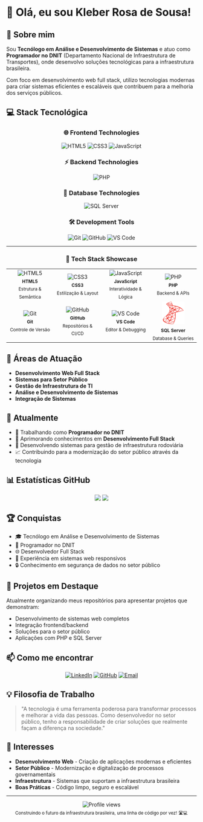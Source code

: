 # 👋 Olá, eu sou Kleber Rosa de Sousa!

## 🚀 Sobre mim

Sou **Tecnólogo em Análise e Desenvolvimento de Sistemas** e atuo como **Programador no DNIT** (Departamento Nacional de Infraestrutura de Transportes), onde desenvolvo soluções tecnológicas para a infraestrutura brasileira.

Com foco em desenvolvimento web full stack, utilizo tecnologias modernas para criar sistemas eficientes e escaláveis que contribuem para a melhoria dos serviços públicos.

## 💻 Stack Tecnológica

<div align="center">

### 🌐 Frontend Technologies
<p>
  <img src="https://img.shields.io/badge/HTML5-%23E34F26.svg?style=for-the-badge&logo=html5&logoColor=white" alt="HTML5"/>
  <img src="https://img.shields.io/badge/CSS3-%231572B6.svg?style=for-the-badge&logo=css3&logoColor=white" alt="CSS3"/>
  <img src="https://img.shields.io/badge/JavaScript-%23323330.svg?style=for-the-badge&logo=javascript&logoColor=%23F7DF1E" alt="JavaScript"/>
</p>

### ⚡ Backend Technologies
<p>
  <img src="https://img.shields.io/badge/PHP-%23777BB4.svg?style=for-the-badge&logo=php&logoColor=white" alt="PHP"/>
</p>

### 🎯 Database Technologies
<p>
  <img src="https://img.shields.io/badge/Microsoft%20SQL%20Server-CC2927?style=for-the-badge&logo=microsoft%20sql%20server&logoColor=white" alt="SQL Server"/>
</p>

### 🛠️ Development Tools
<p>
  <img src="https://img.shields.io/badge/Git-%23F05033.svg?style=for-the-badge&logo=git&logoColor=white" alt="Git"/>
  <img src="https://img.shields.io/badge/GitHub-%23121011.svg?style=for-the-badge&logo=github&logoColor=white" alt="GitHub"/>
  <img src="https://img.shields.io/badge/Visual%20Studio%20Code-0078d7.svg?style=for-the-badge&logo=visual-studio-code&logoColor=white" alt="VS Code"/>
</p>

---

### 🎨 Tech Stack Showcase

<table align="center">
  <tr>
    <td align="center" width="120px">
      <img src="https://skillicons.dev/icons?i=html" width="60" height="60" alt="HTML5"/>
      <br><sub><b>HTML5</b></sub>
      <br><sub>Estrutura & Semântica</sub>
    </td>
    <td align="center" width="120px">
      <img src="https://skillicons.dev/icons?i=css" width="60" height="60" alt="CSS3"/>
      <br><sub><b>CSS3</b></sub>
      <br><sub>Estilização & Layout</sub>
    </td>
    <td align="center" width="120px">
      <img src="https://skillicons.dev/icons?i=js" width="60" height="60" alt="JavaScript"/>
      <br><sub><b>JavaScript</b></sub>
      <br><sub>Interatividade & Lógica</sub>
    </td>
    <td align="center" width="120px">
      <img src="https://skillicons.dev/icons?i=php" width="60" height="60" alt="PHP"/>
      <br><sub><b>PHP</b></sub>
      <br><sub>Backend & APIs</sub>
    </td>
  </tr>
  <tr>
    <td align="center" width="120px">
      <img src="https://skillicons.dev/icons?i=git" width="60" height="60" alt="Git"/>
      <br><sub><b>Git</b></sub>
      <br><sub>Controle de Versão</sub>
    </td>
    <td align="center" width="120px">
      <img src="https://skillicons.dev/icons?i=github" width="60" height="60" alt="GitHub"/>
      <br><sub><b>GitHub</b></sub>
      <br><sub>Repositórios & CI/CD</sub>
    </td>
    <td align="center" width="120px">
      <img src="https://skillicons.dev/icons?i=vscode" width="60" height="60" alt="VS Code"/>
      <br><sub><b>VS Code</b></sub>
      <br><sub>Editor & Debugging</sub>
    </td>
    <td align="center" width="120px">
      <img src="https://raw.githubusercontent.com/devicons/devicon/master/icons/microsoftsqlserver/microsoftsqlserver-plain.svg" width="60" height="60" alt="SQL Server"/>
      <br><sub><b>SQL Server</b></sub>
      <br><sub>Database & Queries</sub>
    </td>
  </tr>
</table>

</div>

## 🎯 Áreas de Atuação

- **Desenvolvimento Web Full Stack**
- **Sistemas para Setor Público**
- **Gestão de Infraestrutura de TI**
- **Análise e Desenvolvimento de Sistemas**
- **Integração de Sistemas**

## 🔭 Atualmente

- 💼 Trabalhando como **Programador no DNIT**
- 🌱 Aprimorando conhecimentos em **Desenvolvimento Full Stack**
- 🚧 Desenvolvendo sistemas para gestão de infraestrutura rodoviária
- 📈 Contribuindo para a modernização do setor público através da tecnologia

## 📊 Estatísticas GitHub

<div align="center">
  <img height="180em" src="https://github-readme-stats.vercel.app/api?username=kleberrs&show_icons=true&theme=dracula&include_all_commits=true&count_private=true"/>
  <img height="180em" src="https://github-readme-stats.vercel.app/api/top-langs/?username=kleberrs&layout=compact&langs_count=7&theme=dracula"/>
</div>

## 🏆 Conquistas

- 🎓 Tecnólogo em Análise e Desenvolvimento de Sistemas
- 💼 Programador no DNIT
- 🌐 Desenvolvedor Full Stack
- 📱 Experiência em sistemas web responsivos
- 🔒 Conhecimento em segurança de dados no setor público

## 🌟 Projetos em Destaque

Atualmente organizando meus repositórios para apresentar projetos que demonstram:
- Desenvolvimento de sistemas web completos
- Integração frontend/backend
- Soluções para o setor público
- Aplicações com PHP e SQL Server

## 📫 Como me encontrar

<div align="center">
  
[![LinkedIn](https://img.shields.io/badge/LinkedIn-0077B5?style=for-the-badge&logo=linkedin&logoColor=white)](https://linkedin.com/in/seu-perfil)
[![GitHub](https://img.shields.io/badge/GitHub-181717?style=for-the-badge&logo=github&logoColor=white)](https://github.com/kleberrs)
[![Email](https://img.shields.io/badge/Email-D14836?style=for-the-badge&logo=gmail&logoColor=white)](mailto:seu.email@exemplo.com)

</div>

## 💡 Filosofia de Trabalho

> "A tecnologia é uma ferramenta poderosa para transformar processos e melhorar a vida das pessoas. Como desenvolvedor no setor público, tenho a responsabilidade de criar soluções que realmente façam a diferença na sociedade."

## 🎨 Interesses

- **Desenvolvimento Web** - Criação de aplicações modernas e eficientes
- **Setor Público** - Modernização e digitalização de processos governamentais
- **Infraestrutura** - Sistemas que suportam a infraestrutura brasileira
- **Boas Práticas** - Código limpo, seguro e escalável

---

<div align="center">
  <img src="https://komarev.com/ghpvc/?username=kleberrs&color=blue&style=for-the-badge" alt="Profile views"/>
</div>

<div align="center">
  <sub>Construindo o futuro da infraestrutura brasileira, uma linha de código por vez! 🛣️💻</sub>
</div>
